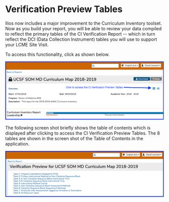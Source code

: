 # Verification Preview Tables

Ilios now includes a major improvement to the Curriculum Inventory toolset. Now as you build your report, you will be able to review your data compiled to reflect the primary tables of the CI Verification Report -- which in turn reflect the DCI \(Data Collection Instrument\) tables you will use to support your LCME Site Visit. 

To access this functionality, click as shown below. 

![](../../.gitbook/assets/ci_ver0.png)

The following screen shot briefly shows the table of contents which is displayed after clicking to access the CI Verification Preview Tables. The 8 tables are shown in the screen shot of the Table of Contents in the application. 

![Table of Contents in Ilios](../../.gitbook/assets/ci_ver_toc.png)















